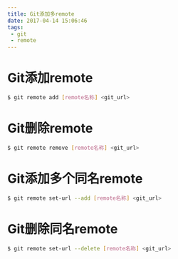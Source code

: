 ```yaml
---
title: Git添加多remote
date: 2017-04-14 15:06:46
tags:
 - git
 - remote
---
```


# Git添加remote

``` bash
$ git remote add [remote名称] <git_url>
```

# Git删除remote

``` bash
$ git remote remove [remote名称] <git_url>
```

# Git添加多个同名remote

``` bash
$ git remote set-url --add [remote名称] <git_url>
```

# Git删除同名remote

``` bash
$ git remote set-url --delete [remote名称] <git_url>
```
